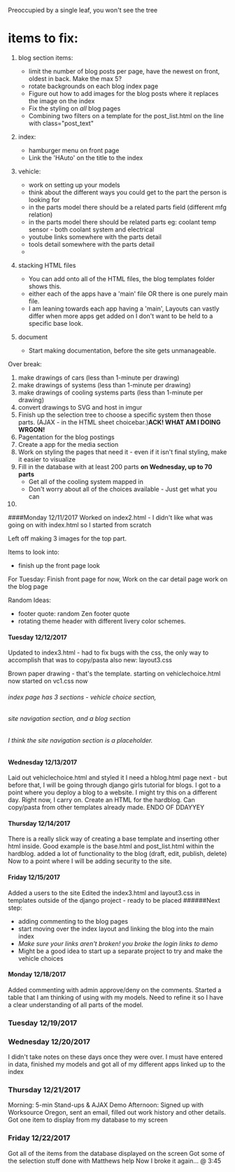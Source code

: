 Preoccupied by a single leaf, you won't see the tree

# items to fix:
1) blog section items:
    - limit the number of blog posts per page, have the newest on front, oldest in back. Make the max 5?
    - rotate backgrounds on each blog index page
    - Figure out how to add images for the blog posts where it replaces the image on the index
    - Fix the styling on *all* blog pages
    - Combining two filters on a template for the post_list.html on the line with class="post_text"
    
2) index:
    - hamburger menu on front page
    - Link the 'HAuto' on the title to the index

3) vehicle:
    - work on setting up your models
    - think about the different ways you could get to the part the person is looking for
    - in the parts model there should be a related parts field (different mfg relation)
    - in the parts model there should be related parts eg: coolant temp sensor - both coolant system and electrical
    - youtube links somewhere with the parts detail
    - tools detail somewhere with the parts detail
    - 
    
4) stacking HTML files
    - You can add onto all of the HTML files, the blog templates folder shows this. 
    - either each of the apps have a 'main' file OR there is one purely main file.
    - I am leaning towards each app having a 'main', Layouts can vastly differ when more apps get added on
        I don't want to be held to a specific base look.
    
5) document
    - Start making documentation, before the site gets unmanageable.


Over break:

1) make drawings of cars (less than 1-minute per drawing)
2) make drawings of systems (less than 1-minute per drawing)
3) make drawings of cooling systems parts (less than 1-minute per drawing)
4) convert drawings to SVG and host in imgur
5) Finish up the selection tree to choose a specific system then those parts. (AJAX - in the HTML sheet choicebar.)**ACK! WHAT AM I DOING WRGON!**
6) Pagentation for the blog postings
7) Create a app for the media section
8) Work on styling the pages that need it - even if it isn't final styling, make it easier to visualize
9) Fill in the database with at least 200 parts **on Wednesday, up to 70 parts**
    - Get all of the cooling system mapped in
    - Don't worry about all of the choices available - Just get what you can
10)


####Monday 12/11/2017
Worked on index2.html - I didn't like what was going on with index.html so I started from scratch

Left off making 3 images for the top part. 

Items to look into:
- finish up the front page look

For Tuesday: 
Finish front page for now,
Work on the car detail page
work on the blog page



Random Ideas:
- footer quote: random Zen footer quote
- rotating theme header with different livery color schemes.

#### Tuesday 12/12/2017
Updated to index3.html - had to fix bugs with the css, 
the only way to accomplish that was to copy/pasta
also new: layout3.css

Brown paper drawing - that's the template.
starting on vehiclechoice.html now
started on vc1.css now

###### index page has 3 sections - vehicle choice section, 
###### site navigation section, and a blog section
###### I think the site navigation section is a placeholder.

#### Wednesday 12/13/2017
Laid out vehiclechoice.html and styled it
I need a hblog.html page next - but before that, 
I will be going through django girls tutorial for blogs.
I got to a point where you deploy a blog to a website. I might try this on a different day. Right now, I carry on.
Create an HTML for the hardblog. Can copy/pasta from other templates already made. 
ENDO OF DDAYYEY

#### Thursday 12/14/2017
There is a really slick way of creating a base template and inserting other html inside.
Good example is the base.html and post_list.html within the hardblog. 
added a lot of functionality to the blog (draft, edit, publish, delete)
Now to a point where I will be adding security to the site. 

#### Friday 12/15/2017
Added a users to the site
Edited the index3.html and layout3.css in templates outside of the django project - ready to be placed
######Next step: 
- adding commenting to the blog pages
- start moving over the index layout and linking the blog into the main index 
- *Make sure your links aren't broken! you broke the login links to demo*
- Might be a good idea to start up a separate project to try and make the vehicle choices

#### Monday 12/18/2017
Added commenting with admin approve/deny on the comments.
Started a table that I am thinking of using with my models. Need to refine it so I have a clear understanding of all 
    parts of the model.

### Tuesday 12/19/2017
### Wednesday 12/20/2017
I didn't take notes on these days once they were over.
I must have entered in data, finished my models and got all of my different apps linked up to the index

### Thursday 12/21/2017
Morning: 5-min Stand-ups & AJAX Demo
Afternoon: Signed up with Worksource Oregon, sent an email, filled out work history and other details.
Got one item to display from my database to my screen


### Friday 12/22/2017
Got all of the items from the database displayed on the screen
Got some of the selection stuff done with Matthews help
Now I broke it again... @ 3:45